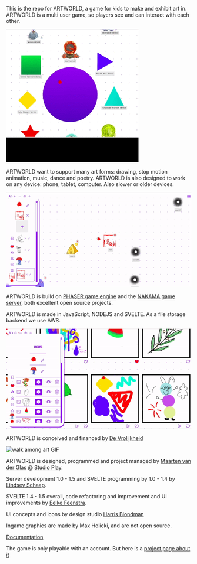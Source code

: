 This is the repo for ARTWORLD, a game for kids to make and exhibit art in. 
ARTWORLD is a multi user game, so players see and can interact with each other.

![Walk animation](public/assets/docs/gifs/walk_arond_animation.gif)

ARTWORLD want to support many art forms: drawing, stop motion animation, music, dance and poetry.
ARTWORLD is also designed to work on any device: phone, tablet, computer. Also slower or older devices.

![Alt text](public/assets/docs/gifs/change_house.gif)

ARTWORLD is build on [PHASER game engine](https://phaser.io/) and the [NAKAMA game server](https://heroiclabs.com/nakama/), both excellent open source projects.

ARTWORLD is made in JavaScript, NODEJS and SVELTE. As a file storage backend we use AWS.

![Alt text](public/assets/docs/gifs/art_in_house.gif)

ARTWORLD is conceived and financed by [De Vrolijkheid](https://vrolijkheid.nl/projecten/artworld)

![walk among art GIF](public/assets/docs/gifs/walk_among_art.gif)

ARTWORLD is designed, programmed and project managed by [Maarten van der Glas](https://github.com/mrmaarten) @ [Studio Play](https://studioplay.nl).

Server development 1.0 - 1.5 and SVELTE programming by 1.0 - 1.4 by [Lindsey Schaap](https://github.com/linjoe2).

SVELTE 1.4 - 1.5 overall, code refactoring and improvement and UI improvements by [Eelke Feenstra](https://github.com/eelke).

UI concepts and icons by design studio [Harris Blondman](https://www.harrisblondman.nl/)

Ingame graphics are made by Max Holicki, and are not open source.

[Documentation](https://studioplaynl.github.io/ARTWORLD_client/)

The game is only playable with an account. But here is a [project page about it](https://vrolijkheid.nl/projecten/artworld/)
